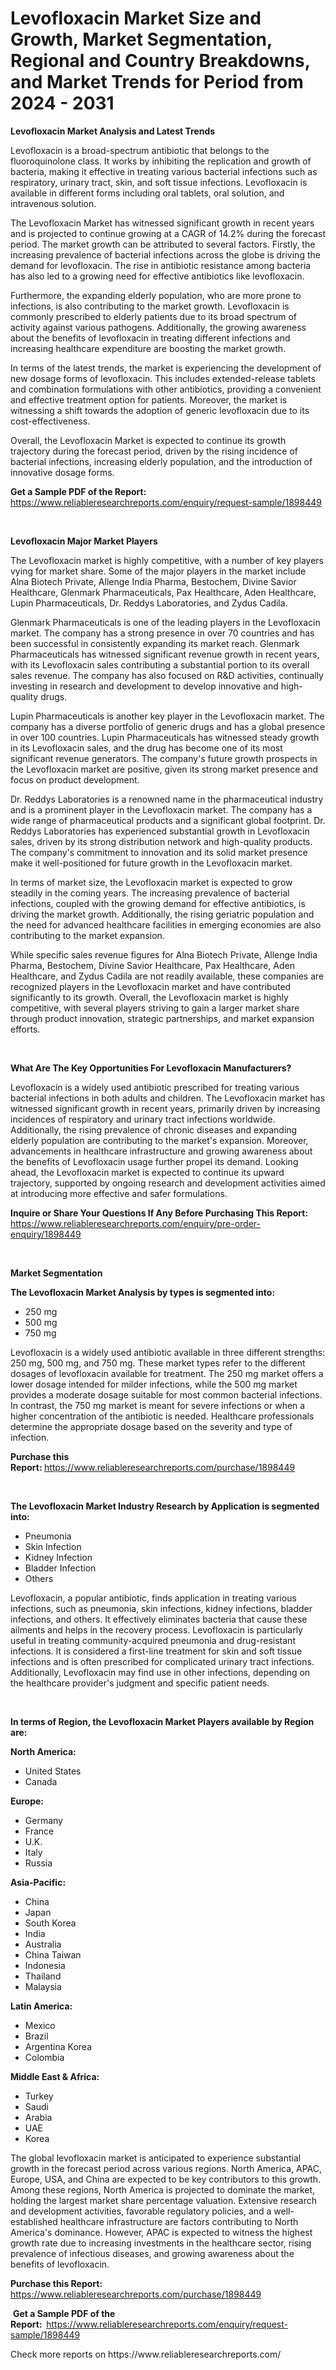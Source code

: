 <p><h1>Levofloxacin Market Size and Growth, Market Segmentation, Regional and Country Breakdowns, and Market Trends for Period from 2024 -  2031</h1></p><p><strong>Levofloxacin Market Analysis and Latest Trends</strong></p>
<p><p>Levofloxacin is a broad-spectrum antibiotic that belongs to the fluoroquinolone class. It works by inhibiting the replication and growth of bacteria, making it effective in treating various bacterial infections such as respiratory, urinary tract, skin, and soft tissue infections. Levofloxacin is available in different forms including oral tablets, oral solution, and intravenous solution.</p><p>The Levofloxacin Market has witnessed significant growth in recent years and is projected to continue growing at a CAGR of 14.2% during the forecast period. The market growth can be attributed to several factors. Firstly, the increasing prevalence of bacterial infections across the globe is driving the demand for levofloxacin. The rise in antibiotic resistance among bacteria has also led to a growing need for effective antibiotics like levofloxacin.</p><p>Furthermore, the expanding elderly population, who are more prone to infections, is also contributing to the market growth. Levofloxacin is commonly prescribed to elderly patients due to its broad spectrum of activity against various pathogens. Additionally, the growing awareness about the benefits of levofloxacin in treating different infections and increasing healthcare expenditure are boosting the market growth.</p><p>In terms of the latest trends, the market is experiencing the development of new dosage forms of levofloxacin. This includes extended-release tablets and combination formulations with other antibiotics, providing a convenient and effective treatment option for patients. Moreover, the market is witnessing a shift towards the adoption of generic levofloxacin due to its cost-effectiveness.</p><p>Overall, the Levofloxacin Market is expected to continue its growth trajectory during the forecast period, driven by the rising incidence of bacterial infections, increasing elderly population, and the introduction of innovative dosage forms.</p></p>
<p><strong>Get a Sample PDF of the Report:&nbsp;</strong> <a href="https://www.reliableresearchreports.com/enquiry/request-sample/1898449">https://www.reliableresearchreports.com/enquiry/request-sample/1898449</a></p>
<p>&nbsp;</p>
<p><strong>Levofloxacin Major Market Players</strong></p>
<p><p>The Levofloxacin market is highly competitive, with a number of key players vying for market share. Some of the major players in the market include Alna Biotech Private, Allenge India Pharma, Bestochem, Divine Savior Healthcare, Glenmark Pharmaceuticals, Pax Healthcare, Aden Healthcare, Lupin Pharmaceuticals, Dr. Reddys Laboratories, and Zydus Cadila.</p><p>Glenmark Pharmaceuticals is one of the leading players in the Levofloxacin market. The company has a strong presence in over 70 countries and has been successful in consistently expanding its market reach. Glenmark Pharmaceuticals has witnessed significant revenue growth in recent years, with its Levofloxacin sales contributing a substantial portion to its overall sales revenue. The company has also focused on R&D activities, continually investing in research and development to develop innovative and high-quality drugs.</p><p>Lupin Pharmaceuticals is another key player in the Levofloxacin market. The company has a diverse portfolio of generic drugs and has a global presence in over 100 countries. Lupin Pharmaceuticals has witnessed steady growth in its Levofloxacin sales, and the drug has become one of its most significant revenue generators. The company's future growth prospects in the Levofloxacin market are positive, given its strong market presence and focus on product development.</p><p>Dr. Reddys Laboratories is a renowned name in the pharmaceutical industry and is a prominent player in the Levofloxacin market. The company has a wide range of pharmaceutical products and a significant global footprint. Dr. Reddys Laboratories has experienced substantial growth in Levofloxacin sales, driven by its strong distribution network and high-quality products. The company's commitment to innovation and its solid market presence make it well-positioned for future growth in the Levofloxacin market.</p><p>In terms of market size, the Levofloxacin market is expected to grow steadily in the coming years. The increasing prevalence of bacterial infections, coupled with the growing demand for effective antibiotics, is driving the market growth. Additionally, the rising geriatric population and the need for advanced healthcare facilities in emerging economies are also contributing to the market expansion.</p><p>While specific sales revenue figures for Alna Biotech Private, Allenge India Pharma, Bestochem, Divine Savior Healthcare, Pax Healthcare, Aden Healthcare, and Zydus Cadila are not readily available, these companies are recognized players in the Levofloxacin market and have contributed significantly to its growth. Overall, the Levofloxacin market is highly competitive, with several players striving to gain a larger market share through product innovation, strategic partnerships, and market expansion efforts.</p></p>
<p>&nbsp;</p>
<p><strong>What Are The Key Opportunities For Levofloxacin Manufacturers?</strong></p>
<p><p>Levofloxacin is a widely used antibiotic prescribed for treating various bacterial infections in both adults and children. The Levofloxacin market has witnessed significant growth in recent years, primarily driven by increasing incidences of respiratory and urinary tract infections worldwide. Additionally, the rising prevalence of chronic diseases and expanding elderly population are contributing to the market's expansion. Moreover, advancements in healthcare infrastructure and growing awareness about the benefits of Levofloxacin usage further propel its demand. Looking ahead, the Levofloxacin market is expected to continue its upward trajectory, supported by ongoing research and development activities aimed at introducing more effective and safer formulations.</p></p>
<p><strong>Inquire or Share Your Questions If Any Before Purchasing This Report:</strong> <a href="https://www.reliableresearchreports.com/enquiry/pre-order-enquiry/1898449">https://www.reliableresearchreports.com/enquiry/pre-order-enquiry/1898449</a></p>
<p>&nbsp;</p>
<p><strong>Market Segmentation</strong></p>
<p><strong>The Levofloxacin Market Analysis by types is segmented into:</strong></p>
<p><ul><li>250 mg</li><li>500 mg</li><li>750 mg</li></ul></p>
<p><p>Levofloxacin is a widely used antibiotic available in three different strengths: 250 mg, 500 mg, and 750 mg. These market types refer to the different dosages of levofloxacin available for treatment. The 250 mg market offers a lower dosage intended for milder infections, while the 500 mg market provides a moderate dosage suitable for most common bacterial infections. In contrast, the 750 mg market is meant for severe infections or when a higher concentration of the antibiotic is needed. Healthcare professionals determine the appropriate dosage based on the severity and type of infection.</p></p>
<p><strong>Purchase this Report:&nbsp;</strong><a href="https://www.reliableresearchreports.com/purchase/1898449">https://www.reliableresearchreports.com/purchase/1898449</a></p>
<p>&nbsp;</p>
<p><strong>The Levofloxacin Market Industry Research by Application is segmented into:</strong></p>
<p><ul><li>Pneumonia</li><li>Skin Infection</li><li>Kidney Infection</li><li>Bladder Infection</li><li>Others</li></ul></p>
<p><p>Levofloxacin, a popular antibiotic, finds application in treating various infections, such as pneumonia, skin infections, kidney infections, bladder infections, and others. It effectively eliminates bacteria that cause these ailments and helps in the recovery process. Levofloxacin is particularly useful in treating community-acquired pneumonia and drug-resistant infections. It is considered a first-line treatment for skin and soft tissue infections and is often prescribed for complicated urinary tract infections. Additionally, Levofloxacin may find use in other infections, depending on the healthcare provider's judgment and specific patient needs.</p></p>
<p>&nbsp;</p>
<p><strong>In terms of Region, the Levofloxacin Market Players available by Region are:</strong></p>
<p>
    <p> <strong> North America: </strong>
        <ul>
            <li>United States</li>
            <li>Canada</li>
        </ul>
        </p> 
    <p> <strong> Europe: </strong>
        <ul>
            <li>Germany</li>
            <li>France</li>
            <li>U.K.</li>
            <li>Italy</li>
            <li>Russia</li>
        </ul>
        </p> 
    <p> <strong> Asia-Pacific: </strong>
        <ul>
            <li>China</li>
            <li>Japan</li>
            <li>South Korea</li>
            <li>India</li>
            <li>Australia</li>
            <li>China Taiwan</li>
            <li>Indonesia</li>
            <li>Thailand</li>
            <li>Malaysia</li>
        </ul>
        </p> 
    <p> <strong> Latin America: </strong>
        <ul>
            <li>Mexico</li>
            <li>Brazil</li>
            <li>Argentina Korea</li>
            <li>Colombia</li>
        </ul>
        </p> 
    <p> <strong> Middle East & Africa: </strong>
        <ul>
            <li>Turkey</li>
            <li>Saudi</li>
            <li>Arabia</li>
            <li>UAE</li>
            <li>Korea</li>
        </ul>
    </p>
    </p>
<p><p>The global levofloxacin market is anticipated to experience substantial growth in the forecast period across various regions. North America, APAC, Europe, USA, and China are expected to be key contributors to this growth. Among these regions, North America is projected to dominate the market, holding the largest market share percentage valuation. Extensive research and development activities, favorable regulatory policies, and a well-established healthcare infrastructure are factors contributing to North America's dominance. However, APAC is expected to witness the highest growth rate due to increasing investments in the healthcare sector, rising prevalence of infectious diseases, and growing awareness about the benefits of levofloxacin.</p></p>
<p><strong>Purchase this Report: </strong><a href="https://www.reliableresearchreports.com/purchase/1898449">https://www.reliableresearchreports.com/purchase/1898449</a></p>
<p>&nbsp;<strong>Get a Sample PDF of the Report:&nbsp;&nbsp;</strong><a href="https://www.reliableresearchreports.com/enquiry/request-sample/1898449">https://www.reliableresearchreports.com/enquiry/request-sample/1898449</a></p>
<p><strong></strong></p>
<p>Check more reports on https://www.reliableresearchreports.com/</p>